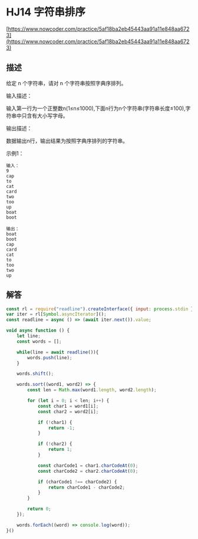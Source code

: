# HJ14 字符串排序

[https://www.nowcoder.com/practice/5af18ba2eb45443aa91a11e848aa6723](https://www.nowcoder.com/practice/5af18ba2eb45443aa91a11e848aa6723)

## 描述

给定 n 个字符串，请对 n 个字符串按照字典序排列。

输入描述：

输入第一行为一个正整数n(1≤n≤1000),下面n行为n个字符串(字符串长度≤100),字符串中只含有大小写字母。

输出描述：

数据输出n行，输出结果为按照字典序排列的字符串。

示例1：

```text
输入：
9
cap
to
cat
card
two
too
up
boat
boot

输出：
boat
boot
cap
card
cat
to
too
two
up
```

## 解答

```javascript
const rl = require("readline").createInterface({ input: process.stdin });
var iter = rl[Symbol.asyncIterator]();
const readline = async () => (await iter.next()).value;

void async function () {
    let line;
    const words = [];

    while(line = await readline()){
        words.push(line);
    }

    words.shift();

    words.sort((word1, word2) => {
        const len = Math.max(word1.length, word2.length);

        for (let i = 0; i < len; i++) {
            const char1 = word1[i];
            const char2 = word2[i];

            if (!char1) {
                return -1;
            }

            if (!char2) {
                return 1;
            }

            const charCode1 = char1.charCodeAt(0);
            const charCode2 = char2.charCodeAt(0);

            if (charCode1 !== charCode2) {
                return charCode1 - charCode2;
            }
        }

        return 0;
    });

    words.forEach((word) => console.log(word));
}()
```